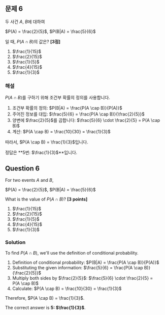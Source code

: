 

## 문제 6
두 사건 $A$, $B$에 대하여

$P(A) = \frac{2}{5}$, $P(B|A) = \frac{5}{6}$

일 때, $P(A \cap B)$의 값은? **[3점]**

1) $\frac{1}{15}$
2) $\frac{2}{15}$
3) $\frac{1}{5}$
4) $\frac{4}{15}$
5) $\frac{1}{3}$

### 해설
$P(A \cap B)$를 구하기 위해 조건부 확률의 정의를 사용합니다.

1. 조건부 확률의 정의: $P(B|A) = \frac{P(A \cap B)}{P(A)}$
2. 주어진 정보를 대입: $\frac{5}{6} = \frac{P(A \cap B)}{\frac{2}{5}}$
3. 양변에 $\frac{2}{5}$를 곱합니다: $\frac{5}{6} \cdot \frac{2}{5} = P(A \cap B)$
4. 계산: $P(A \cap B) = \frac{10}{30} = \frac{1}{3}$

따라서, $P(A \cap B) = \frac{1}{3}$입니다.

정답은 **5번: $\frac{1}{3}$**입니다.

## Question 6
For two events $A$ and $B$,

$P(A) = \frac{2}{5}$, $P(B|A) = \frac{5}{6}$

What is the value of $P(A \cap B)$? **[3 points]**

1) $\frac{1}{15}$
2) $\frac{2}{15}$
3) $\frac{1}{5}$
4) $\frac{4}{15}$
5) $\frac{1}{3}$

### Solution
To find $P(A \cap B)$, we'll use the definition of conditional probability.

1. Definition of conditional probability: $P(B|A) = \frac{P(A \cap B)}{P(A)}$
2. Substituting the given information: $\frac{5}{6} = \frac{P(A \cap B)}{\frac{2}{5}}$
3. Multiply both sides by $\frac{2}{5}$: $\frac{5}{6} \cdot \frac{2}{5} = P(A \cap B)$
4. Calculate: $P(A \cap B) = \frac{10}{30} = \frac{1}{3}$

Therefore, $P(A \cap B) = \frac{1}{3}$.

The correct answer is **5: $\frac{1}{3}$**.
